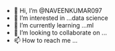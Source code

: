 - 👋 Hi, I’m @NAVEENKUMAR097
- 👀 I’m interested in ...data science
- 🌱 I’m currently learning ...ml
- 💞️ I’m looking to collaborate on ...
- 📫 How to reach me ...

<!---
NAVEENKUMAR097/NAVEENKUMAR097 is a ✨ special ✨ repository because its `README.md` (this file) appears on your GitHub profile.
You can click the Preview link to take a look at your changes.
--->
